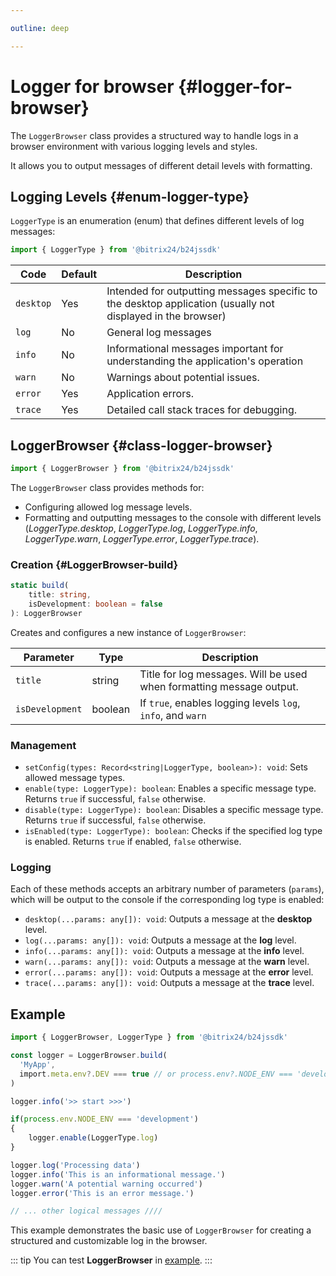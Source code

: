 ```yaml
---

outline: deep

---
```


# Logger for browser {#logger-for-browser}

The `LoggerBrowser` class provides a structured way to handle logs in a browser environment with various logging levels and styles.

It allows you to output messages of different detail levels with formatting.

## Logging Levels {#enum-logger-type}

`LoggerType` is an enumeration (enum) that defines different levels of log messages:

```ts
import { LoggerType } from '@bitrix24/b24jssdk'
```

| Code      | Default | Description                                                                                                 |
|-----------|---------|-------------------------------------------------------------------------------------------------------------|
| `desktop` | Yes     | Intended for outputting messages specific to the desktop application (usually not displayed in the browser) |
| `log`     | No      | General log messages                                                                                        |
| `info`    | No      | Informational messages important for understanding the application's operation                              |
| `warn`    | No      | Warnings about potential issues.                                                                            |
| `error`   | Yes     | Application errors.                                                                                         |
| `trace`   | Yes     | Detailed call stack traces for debugging.                                                                   |


## LoggerBrowser {#class-logger-browser}

```ts
import { LoggerBrowser } from '@bitrix24/b24jssdk'
```

The `LoggerBrowser` class provides methods for:

- Configuring allowed log message levels.
- Formatting and outputting messages to the console with different levels (_LoggerType.desktop_, _LoggerType.log_, _LoggerType.info_, _LoggerType.warn_, _LoggerType.error_, _LoggerType.trace_).


### Creation {#LoggerBrowser-build}
```ts
static build(
    title: string,
    isDevelopment: boolean = false
): LoggerBrowser
```
Creates and configures a new instance of `LoggerBrowser`:

| Parameter       | Type    | Description                                                          |
|-----------------|---------|----------------------------------------------------------------------|
| `title`         | string  | Title for log messages. Will be used when formatting message output. |
| `isDevelopment` | boolean | If `true`, enables logging levels `log`, `info`, and `warn`          |


### Management
- `setConfig(types: Record<string|LoggerType, boolean>): void`: Sets allowed message types.
- `enable(type: LoggerType): boolean`: Enables a specific message type. Returns `true` if successful, `false` otherwise.
- `disable(type: LoggerType): boolean`: Disables a specific message type. Returns `true` if successful, `false` otherwise.
- `isEnabled(type: LoggerType): boolean`: Checks if the specified log type is enabled. Returns `true` if enabled, `false` otherwise.

### Logging

Each of these methods accepts an arbitrary number of parameters (`params`),
which will be output to the console if the corresponding log type is enabled:

- `desktop(...params: any[]): void`: Outputs a message at the **desktop** level.
- `log(...params: any[]): void`: Outputs a message at the **log** level.
- `info(...params: any[]): void`: Outputs a message at the **info** level.
- `warn(...params: any[]): void`: Outputs a message at the **warn** level.
- `error(...params: any[]): void`: Outputs a message at the **error** level.
- `trace(...params: any[]): void`: Outputs a message at the **trace** level.

## Example
```ts
import { LoggerBrowser, LoggerType } from '@bitrix24/b24jssdk'

const logger = LoggerBrowser.build(
  'MyApp',
  import.meta.env?.DEV === true // or process.env?.NODE_ENV === 'development'
)

logger.info('>> start >>>')

if(process.env.NODE_ENV === 'development')
{
    logger.enable(LoggerType.log)
}

logger.log('Processing data')
logger.info('This is an informational message.')
logger.warn('A potential warning occurred')
logger.error('This is an error message.')

// ... other logical messages ////
```

This example demonstrates the basic use of `LoggerBrowser` for creating a structured and customizable log in the browser.

::: tip
You can test **LoggerBrowser** in [example](https://github.com/bitrix24/b24sdk-examples/blob/main/js/02-nuxt-hook/pages/tools/use-logger.client.vue).
:::